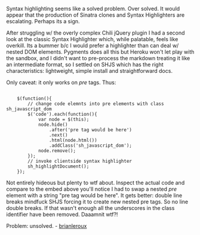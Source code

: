 Syntax highlighting seems like a solved problem. Over solved. It would appear that the production of Sinatra clones and Syntax Highlighters are escalating. Perhaps its a sign.

After struggling w/ the overly complex Chili jQuery plugin I had a second look at the classic Syntax Highlighter which, while palatable, feels like overkill. Its a bummer b/c I would prefer a highlighter than can deal w/ nested DOM elements. Pygments does all this but Heroku won't let play with the sandbox, and I didn't want to pre-process the markdown treating it like an intermediate format, so I settled on SHJS which has the right characteristics: lightweight, simple install and straightforward docs. 

Only caveat: it only works on _pre_ tags. Thus:

<code>
    $(function(){
        // change code elemnts into pre elements with class sh_javascript_dom
        $('code').each(function(){
            var node = $(this);
            node.hide()
                .after('pre tag would be here')
                .next()
                .html(node.html())
                .addClass('sh_javascript_dom');
            node.remove();
        });
        // invoke clientside syntax highlighter
        sh_highlightDocument();
    });
</code>

Not entirely hideous but plenty to wtf about. Inspect the actual code and compare to the embed above you'll notice I had to swap a nested _pre_ element with a string "pre tag would be here". It gets better: double line breaks mindfuck SHJS forcing it to create new nested pre tags. So no line double breaks. If that wasn't enough all the underscores in the class identifier have been removed. Daaamnit wtf?!

Problem: unsolved. - <a href="http://twitter.com/brianleroux">brianleroux</a>